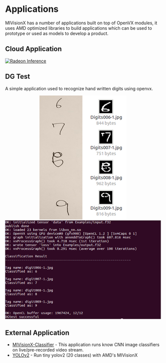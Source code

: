 # Applications

MIVisionX has a number of applications built on top of OpenVX modules, it uses AMD optimized libraries to build applications which can be used to prototype or used as models to develop a product.

## Cloud Application

[![Radeon Inference](../docs/images/inferenceVideo.png)](http://www.youtube.com/watch?v=0GLmnrpMSYs)

## DG Test

A simple application used to recognize hand written digits using openvx.

<p align="center">
  <img src="../docs/images/digits1.png">
  <img src="../docs/images/digits2.png">
  <img src="../docs/images/DGtest.png">
</p>

## External Application
* [MIVisionX-Classifier](https://github.com/kiritigowda/MIVisionX-Classifier) - This application runs know CNN image classifiers on live/pre-recorded video stream.
* [YOLOv2](https://github.com/kiritigowda/YoloV2NCS) - Run tiny yolov2 (20 classes) with AMD's MIVisionX
